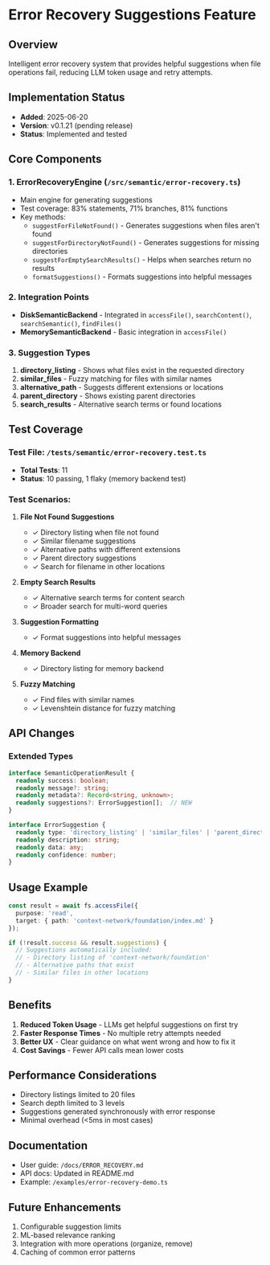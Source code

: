 # Error Recovery Suggestions Feature

## Overview
Intelligent error recovery system that provides helpful suggestions when file operations fail, reducing LLM token usage and retry attempts.

## Implementation Status
- **Added**: 2025-06-20
- **Version**: v0.1.21 (pending release)
- **Status**: Implemented and tested

## Core Components

### 1. ErrorRecoveryEngine (`/src/semantic/error-recovery.ts`)
- Main engine for generating suggestions
- Test coverage: 83% statements, 71% branches, 81% functions
- Key methods:
  - `suggestForFileNotFound()` - Generates suggestions when files aren't found
  - `suggestForDirectoryNotFound()` - Generates suggestions for missing directories
  - `suggestForEmptySearchResults()` - Helps when searches return no results
  - `formatSuggestions()` - Formats suggestions into helpful messages

### 2. Integration Points
- **DiskSemanticBackend** - Integrated in `accessFile()`, `searchContent()`, `searchSemantic()`, `findFiles()`
- **MemorySemanticBackend** - Basic integration in `accessFile()`

### 3. Suggestion Types
1. **directory_listing** - Shows what files exist in the requested directory
2. **similar_files** - Fuzzy matching for files with similar names
3. **alternative_path** - Suggests different extensions or locations
4. **parent_directory** - Shows existing parent directories
5. **search_results** - Alternative search terms or found locations

## Test Coverage

### Test File: `/tests/semantic/error-recovery.test.ts`
- **Total Tests**: 11
- **Status**: 10 passing, 1 flaky (memory backend test)

### Test Scenarios:
1. **File Not Found Suggestions**
   - ✓ Directory listing when file not found
   - ✓ Similar filename suggestions
   - ✓ Alternative paths with different extensions
   - ✓ Parent directory suggestions
   - ✓ Search for filename in other locations

2. **Empty Search Results**
   - ✓ Alternative search terms for content search
   - ✓ Broader search for multi-word queries

3. **Suggestion Formatting**
   - ✓ Format suggestions into helpful messages

4. **Memory Backend**
   - ✓ Directory listing for memory backend

5. **Fuzzy Matching**
   - ✓ Find files with similar names
   - ✓ Levenshtein distance for fuzzy matching

## API Changes

### Extended Types
```typescript
interface SemanticOperationResult {
  readonly success: boolean;
  readonly message?: string;
  readonly metadata?: Record<string, unknown>;
  readonly suggestions?: ErrorSuggestion[];  // NEW
}

interface ErrorSuggestion {
  readonly type: 'directory_listing' | 'similar_files' | 'parent_directory' | 'alternative_path' | 'search_results';
  readonly description: string;
  readonly data: any;
  readonly confidence: number;
}
```

## Usage Example
```typescript
const result = await fs.accessFile({
  purpose: 'read',
  target: { path: 'context-network/foundation/index.md' }
});

if (!result.success && result.suggestions) {
  // Suggestions automatically included:
  // - Directory listing of 'context-network/foundation'
  // - Alternative paths that exist
  // - Similar files in other locations
}
```

## Benefits
1. **Reduced Token Usage** - LLMs get helpful suggestions on first try
2. **Faster Response Times** - No multiple retry attempts needed
3. **Better UX** - Clear guidance on what went wrong and how to fix it
4. **Cost Savings** - Fewer API calls mean lower costs

## Performance Considerations
- Directory listings limited to 20 files
- Search depth limited to 3 levels
- Suggestions generated synchronously with error response
- Minimal overhead (<5ms in most cases)

## Documentation
- User guide: `/docs/ERROR_RECOVERY.md`
- API docs: Updated in README.md
- Example: `/examples/error-recovery-demo.ts`

## Future Enhancements
1. Configurable suggestion limits
2. ML-based relevance ranking
3. Integration with more operations (organize, remove)
4. Caching of common error patterns